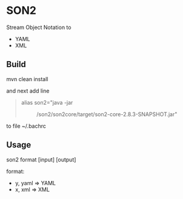 # SON2

Stream Object Notation to
* YAML
* XML
<!---
* CVS
* Properties
-->

## Build
mvn clean install

and next add line

> alias son2="java -jar <dir>/son2/son2core/target/son2-core-2.8.3-SNAPSHOT.jar"

to file ~/.bachrc

## Usage

son2 format [input] [output]

format:
*  y, yaml => YAML
*  x, xml  => XML

